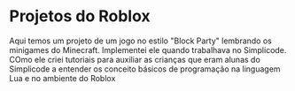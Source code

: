 # Projetos do Roblox
Aqui temos um projeto de um jogo no estilo "Block Party" lembrando os minigames do Minecraft. Implementei ele quando trabalhava no Simplicode. COmo ele criei tutoriais para auxiliar as crianças que eram alunas do Simplicode a entender os conceito básicos de programação na linguagem Lua e no ambiente do Roblox

